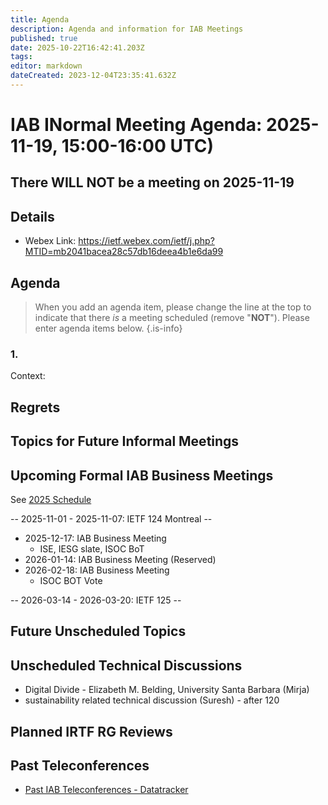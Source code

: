 ```yaml
---
title: Agenda
description: Agenda and information for IAB Meetings
published: true
date: 2025-10-22T16:42:41.203Z
tags: 
editor: markdown
dateCreated: 2023-12-04T23:35:41.632Z
---
```


# IAB INormal Meeting Agenda: 2025-11-19, 15:00-16:00 UTC)

## There WILL NOT be a meeting on 2025-11-19

## Details

* Webex Link: https://ietf.webex.com/ietf/j.php?MTID=mb2041bacea28c57db16deea4b1e6da99


## Agenda

> When you add an agenda item, please change the line at the top to indicate that there *is* a meeting scheduled (remove "**NOT**"). Please enter agenda items below.
{.is-info}

### 1.

Context: 

## Regrets



 


## Topics for Future Informal Meetings



## Upcoming Formal IAB Business Meetings

See [2025 Schedule](https://wiki.ietf.org/group/iab/2025_Schedule)

-- 2025-11-01 - 2025-11-07: IETF 124 Montreal --

- 2025-12-17: IAB Business Meeting
    - ISE, IESG slate, ISOC BoT
- 2026-01-14: IAB Business Meeting (Reserved)
- 2026-02-18: IAB Business Meeting 
    - ISOC BOT Vote
    
-- 2026-03-14 - 2026-03-20: IETF 125 --

## Future Unscheduled Topics 


## Unscheduled Technical Discussions

* Digital Divide - Elizabeth M. Belding, University Santa Barbara (Mirja)
* sustainability related technical discussion (Suresh) - after 120


## Planned IRTF RG Reviews 

## Past Teleconferences 

* [Past IAB Teleconferences - Datatracker](https://datatracker.ietf.org/group/iab/meetings/)


<!--
### Alternate Zoom info:

* [Zoom link](https://ietf.zoom.us/j/2649121587?pwd=dVJXTHRoQ2RqeE5tY2huWFFDdTFpdz09)
* Passcode: 1234
-->
